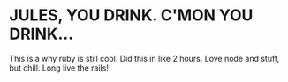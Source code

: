 # JULES, YOU DRINK. C'MON YOU DRINK...

This is a why ruby is still cool. Did this in like 2 hours. Love node and stuff,
but chill. Long live the rails!
